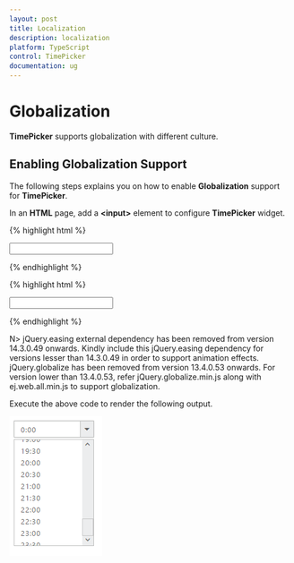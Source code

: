 ```yaml
---
layout: post
title: Localization
description: localization
platform: TypeScript
control: TimePicker
documentation: ug
---
```


# Globalization

**TimePicker** supports globalization with different culture.

## Enabling Globalization Support

The following steps explains you on how to enable **Globalization** support for **TimePicker**.

In an **HTML** page, add a **&lt;input&gt;** element to configure **TimePicker** widget.   


{% highlight html %}

<input type="text" id="time" />

{% endhighlight %}


{% highlight html %}

<html>
<head>
    <!--You can enable localization property using the following code example.-->
    <title>Essential Studio for JavaScript : Timepicker </title>
    <meta name="viewport" content="width=device-width, initial-scale=1.0" charset="utf-8" />
    <!-- Style sheet for default theme (flat azure) -->
    <link href="http://cdn.syncfusion.com/{{ site.releaseversion }}/js/web/flat-azure/ej.web.all.min.css" rel="stylesheet" />
    <!--Scripts-->
    <script src="http://cdn.syncfusion.com/js/assets/external/jquery-1.10.2.min.js"></script>
    <script src="http://cdn.syncfusion.com/{{ site.releaseversion }}/js/web/ej.web.all.min.js"></script>
    <script src="https://cdn.syncfusion.com/js/assets/i18n/ej.culture.zh-CN.min.js"></script>
</head>
<body>
    <div class="content-container-fluid">
        <div class="row">
            <div class="cols-sample-area">
                <div class="frame">
                    <div class="control">
                        <input type="text" id="time" accesskey="j"/>
                    </div>
                </div>
            </div>
        </div>
    </div>
    <script type="text/javascript">
    /// <reference path="tsfiles/jquery.d.ts" />
    /// <reference path="tsfiles/ej.web.all.d.ts" />

module TimePickerComponent {
        $(function () {
             var timeSample = new ej.TimePicker($("#timepick"), {
                locale: "zh-CN"
            });
        });
}
    </script>
</body>
</html>

{% endhighlight %}

N> jQuery.easing external dependency has been removed from version 14.3.0.49 onwards. Kindly include this jQuery.easing dependency for versions lesser than 14.3.0.49 in order to support animation effects. jQuery.globalize has been removed from version 13.4.0.53 onwards. For version lower than 13.4.0.53, refer jQuery.globalize.min.js along with ej.web.all.min.js to support globalization.

Execute the above code to render the following output.

![](Globalization_images/Globalization_img1.png) 

